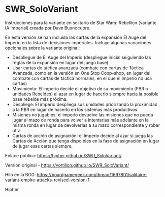 # SWR_SoloVariant
Instrucciones para la variante en solitario de Star Wars: Rebellion (variante IA Imperial) creada por Dave Buonocuore. 

En esta versión se han incluido las cartas de la expansión El Auge del Imperio en la lista de decisiones imperiales. 
Incluye algunas variaciones opcionales sobre la variante original:
- Despliegue de El Auge del Imperio (despliegue inicial seiguiendo las reglas de la expansión en lugar del juego base)
- Usar cartas de táctica avanzada (combate con cartas de Táctica Avanzada, como en la versión en One Stop Coop-shop, en lugar del combate con cartas de táctica normales, en el que el Imperio no usa cartas)
- Movimiento: El imperio decide el objetivo de su movimiento (PBR o unidades Rebeldes) al azar en lugar de hacerlo siempre hacia la posible base rebelde más próxima.
- Despliege: El imperio despliega sus unidades priorizando la proximidad a la PBR en lugar de hacerlo en los sistemas más productivos
- Misiones no jugables: el imperio devuelve las misiones que no pueda jugar al mazo de ronda para volver a intentarlas más adelante en la misma ronda en lugar de devolverlas a su mazo correspondiente y robar otra
- Cartas de acción de asignación: el Imperio decide al azar si juega las Cartas de Acción que tenga dispoibles en la fase de asignación en lugar de jugar esas cartas siempre.

Enlace público: https://hipher.github.io/SWR_SoloVariant/

Versión original - https://vortilion.github.io/SWR_SoloVariant/

Hilo en la BGG: https://boardgamegeek.com/thread/1697801/solitaire-variant-empire-attacks-revised-version-1

Hipher
